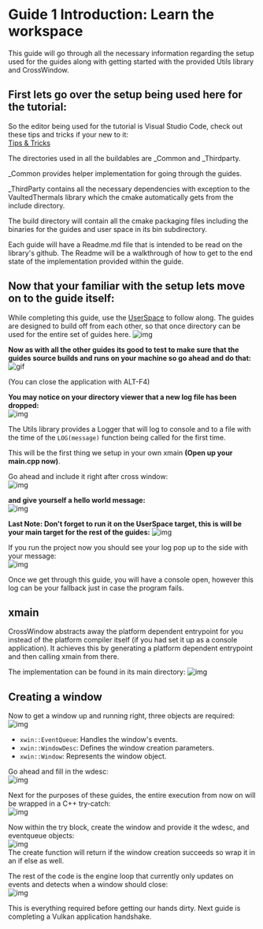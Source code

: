 # Guide 1 Introduction: Learn the workspace

This guide will go through all the necessary information regarding the setup used for the guides along with getting started with the provided Utils library and CrossWindow.

## First lets go over the setup being used here for the tutorial:  

So the editor being used for the tutorial is Visual Studio Code, check out these tips and tricks if your new to it:   
[Tips & Tricks](https://code.visualstudio.com/docs/getstarted/tips-and-tricks)

The directories used in all the buildables are _Common and _Thirdparty. 

_Common provides helper implementation for going through the guides.

_ThirdParty contains all the necessary dependencies with exception to the VaultedThermals library which the cmake automatically gets from the include directory.

The build directory will contain all the cmake packaging files including the binaries for the guides and user space in its bin subdirectory.

Each guide will have a Readme.md file that is intended to be read on the library's github. The Readme will be a walkthrough of how to get to the end state of the implementation provided within the guide. 

## Now that your familiar with the setup lets move on to the guide itself: ##

While completing this guide, use the [UserSpace](https://github.com/Ed94/VaultedThermals/tree/master/guides/UserSpace) to follow along. The guides are designed to build off from each other, so that once directory can be used for the entire set of guides here.
![img](https://i.imgur.com/RUMR6d3.png)

**Now as with all the other guides its good to test to make sure that the guides source builds and runs on your machine so go ahead and do that:**   
![gif](https://i.imgur.com/8clt5Xh.gif)

(You can close the application with ALT-F4)

**You may notice on your directory viewer that a new log file has been dropped:**   
![img](https://i.imgur.com/AK4rT3K.png)

The Utils library provides a Logger that will log to console and to a file with the time of the `LOG(message)` function being called for the first time.

This will be the first thing we setup in your own xmain **(Open up your main.cpp now)**.

Go ahead and include it right after cross window:   
![img](https://i.imgur.com/QvHD9hg.png)

**and give yourself a hello world message:**   
![img](https://i.imgur.com/Ug9XuFy.png)

**Last Note: Don't forget to run it on the UserSpace target, this is will be your main target for the rest of the guides:**
![img](https://i.imgur.com/66A0WSb.png)

If you run the project now you should see your log pop up to the side with your message:   
![img](https://i.imgur.com/O1ATSca.png)

Once we get through this guide, you will have a console open, however this log can be your fallback just in case the program fails.

## xmain

CrossWindow abstracts away the platform dependent entrypoint for you instead of the platform compiler itself (if you had set it up as a console application). It achieves this by generating a platform dependent entrypoint and then calling xmain from there.

The implementation can be found in its main directory:
![img](https://i.imgur.com/dzAsDkD.png)

## Creating a window

Now to get a window up and running right, three objects are required:   
![img](https://i.imgur.com/bB4gWvo.png)   
- `xwin::EventQueue`: Handles the window's events.
- `xwin::WindowDesc`: Defines the window creation parameters.
- `xwin::Window`: Represents the window object.

Go ahead and fill in the wdesc:   
![img](https://i.imgur.com/9vHInNf.png)

Next for the purposes of these guides, the entire execution from now on will be wrapped in a C++ try-catch:   
![img](https://i.imgur.com/O9xrE0z.png)

Now within the try block, create the window and provide it the wdesc, and eventqueue objects:   
![img](https://i.imgur.com/86mPYdf.png)   
The create function will return if the window creation succeeds so wrap it in an if else as well.

The rest of the code is the engine loop that currently only updates on events and detects when a window should close:   
![img](https://i.imgur.com/Yi6ptkC.png)

This is everything required before getting our hands dirty. Next guide is completing a Vulkan application handshake.